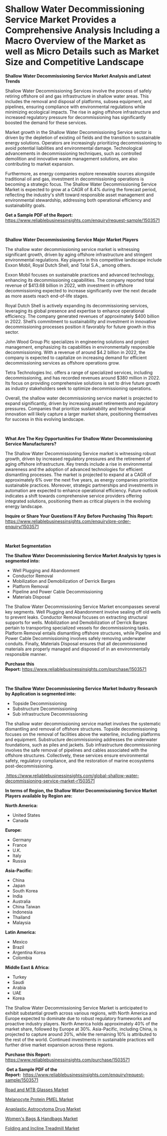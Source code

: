 <p><h1>Shallow Water Decommissioning Service Market Provides a Comprehensive Analysis Including a Macro Overview of the Market as well as Micro Details such as Market Size and Competitive Landscape</h1></p><p><strong>Shallow Water Decommissioning Service Market Analysis and Latest Trends</strong></p>
<p><p>Shallow Water Decommissioning Services involve the process of safely retiring offshore oil and gas infrastructure in shallow water areas. This includes the removal and disposal of platforms, subsea equipment, and pipelines, ensuring compliance with environmental regulations while minimizing ecological impacts. The rise in aging offshore infrastructure and increased regulatory pressure for decommissioning has significantly boosted the demand for these services.</p><p>Market growth in the Shallow Water Decommissioning Service sector is driven by the depletion of existing oil fields and the transition to sustainable energy solutions. Operators are increasingly prioritizing decommissioning to avoid potential liabilities and environmental damage. Technological advancements in decommissioning techniques, such as controlled demolition and innovative waste management solutions, are also contributing to market expansion.</p><p>Furthermore, as energy companies explore renewable sources alongside traditional oil and gas, investment in decommissioning operations is becoming a strategic focus. The Shallow Water Decommissioning Service Market is expected to grow at a CAGR of 8.4% during the forecast period, reflecting the industry's shift toward responsible asset management and environmental stewardship, addressing both operational efficiency and sustainability goals.</p></p>
<p><strong>Get a Sample PDF of the Report:&nbsp;</strong> <a href="https://www.reliablebusinessinsights.com/enquiry/request-sample/1503571?utm_campaign=57&utm_medium=2&utm_source=Github&utm_content=ia&utm_term=27092024&utm_id=shallow-water-decommissioning-service">https://www.reliablebusinessinsights.com/enquiry/request-sample/1503571</a></p>
<p>&nbsp;</p>
<p><strong>Shallow Water Decommissioning Service Major Market Players</strong></p>
<p><p>The shallow water decommissioning service market is witnessing significant growth, driven by aging offshore infrastructure and stringent environmental regulations. Key players in this competitive landscape include Exxon Mobil, Royal Dutch Shell, and Total S.A., among others.</p><p>Exxon Mobil focuses on sustainable practices and advanced technology, enhancing its decommissioning capabilities. The company reported total revenue of $413.68 billion in 2022, with investment in offshore decommissioning expected to increase significantly over the next decade as more assets reach end-of-life stages.</p><p>Royal Dutch Shell is actively expanding its decommissioning services, leveraging its global presence and expertise to enhance operational efficiency. The company generated revenues of approximately $400 billion in 2022. Shell’s commitment to sustainability and investment in innovative decommissioning processes position it favorably for future growth in this sector.</p><p>John Wood Group Plc specializes in engineering solutions and project management, emphasizing its capabilities in environmentally responsible decommissioning. With a revenue of around $4.2 billion in 2022, the company is expected to capitalize on increasing demand for efficient decommissioning services as offshore operations grow.</p><p>Tetra Technologies Inc. offers a range of specialized services, including decommissioning, and has recorded revenues around $380 million in 2022. Its focus on providing comprehensive solutions is set to drive future growth as industry stakeholders seek to optimize decommissioning operations.</p><p>Overall, the shallow water decommissioning service market is projected to expand significantly, driven by increasing asset retirements and regulatory pressures. Companies that prioritize sustainability and technological innovation will likely capture a larger market share, positioning themselves for success in this evolving landscape.</p></p>
<p>&nbsp;</p>
<p><strong>What Are The Key Opportunities For Shallow Water Decommissioning Service Manufacturers?</strong></p>
<p><p>The Shallow Water Decommissioning Service market is witnessing robust growth, driven by increased regulatory pressures and the retirement of aging offshore infrastructure. Key trends include a rise in environmental awareness and the adoption of advanced technologies for efficient dismantling processes. The market is projected to expand at a CAGR of approximately 6% over the next five years, as energy companies prioritize sustainable practices. Moreover, strategic partnerships and investments in automation are expected to enhance operational efficiency. Future outlook indicates a shift towards comprehensive service providers offering integrated solutions, positioning them as critical players in the evolving energy landscape.</p></p>
<p><strong>Inquire or Share Your Questions If Any Before Purchasing This Report:</strong> <a href="https://www.reliablebusinessinsights.com/enquiry/pre-order-enquiry/1503571?utm_campaign=57&utm_medium=2&utm_source=Github&utm_content=ia&utm_term=27092024&utm_id=shallow-water-decommissioning-service">https://www.reliablebusinessinsights.com/enquiry/pre-order-enquiry/1503571</a></p>
<p>&nbsp;</p>
<p><strong>Market Segmentation</strong></p>
<p><strong>The Shallow Water Decommissioning Service Market Analysis by types is segmented into:</strong></p>
<p><ul><li>Well Plugging and Abandonment</li><li>Conductor Removal</li><li>Mobilization and Demobilization of Derrick Barges</li><li>Platform Removal</li><li>Pipeline and Power Cable Decommissioning</li><li>Materials Disposal</li></ul></p>
<p><p>The Shallow Water Decommissioning Service Market encompasses several key segments. Well Plugging and Abandonment involve sealing off old wells to prevent leaks. Conductor Removal focuses on extracting structural supports for wells. Mobilization and Demobilization of Derrick Barges pertain to transporting specialized vessels for decommissioning tasks. Platform Removal entails dismantling offshore structures, while Pipeline and Power Cable Decommissioning involves safely removing underwater conduits. Finally, Materials Disposal ensures that all decommissioned materials are properly managed and disposed of in an environmentally responsible manner.</p></p>
<p><strong>Purchase this Report:&nbsp;</strong><a href="https://www.reliablebusinessinsights.com/purchase/1503571?utm_campaign=57&utm_medium=2&utm_source=Github&utm_content=ia&utm_term=27092024&utm_id=shallow-water-decommissioning-service">https://www.reliablebusinessinsights.com/purchase/1503571</a></p>
<p>&nbsp;</p>
<p><strong>The Shallow Water Decommissioning Service Market Industry Research by Application is segmented into:</strong></p>
<p><ul><li>Topside Decommissioning</li><li>Substructure Decommissioning</li><li>Sub infrastructure Decommissioning</li></ul></p>
<p><p>The shallow water decommissioning service market involves the systematic dismantling and removal of offshore structures. Topside decommissioning focuses on the removal of facilities above the waterline, including platforms and equipment. Substructure decommissioning addresses the underwater foundations, such as piles and jackets. Sub infrastructure decommissioning involves the safe removal of pipelines and cables associated with the offshore structures. Collectively, these services ensure environmental safety, regulatory compliance, and the restoration of marine ecosystems post-decommissioning.</p></p>
<p><a href="https://www.reliablebusinessinsights.com/global-shallow-water-decommissioning-service-market-r1503571?utm_campaign=57&utm_medium=2&utm_source=Github&utm_content=ia&utm_term=27092024&utm_id=shallow-water-decommissioning-service">&nbsp;https://www.reliablebusinessinsights.com/global-shallow-water-decommissioning-service-market-r1503571</a></p>
<p><strong>In terms of Region, the Shallow Water Decommissioning Service Market Players available by Region are:</strong></p>
<p>
    <p> <strong> North America: </strong>
        <ul>
            <li>United States</li>
            <li>Canada</li>
        </ul>
        </p> 
    <p> <strong> Europe: </strong>
        <ul>
            <li>Germany</li>
            <li>France</li>
            <li>U.K.</li>
            <li>Italy</li>
            <li>Russia</li>
        </ul>
        </p> 
    <p> <strong> Asia-Pacific: </strong>
        <ul>
            <li>China</li>
            <li>Japan</li>
            <li>South Korea</li>
            <li>India</li>
            <li>Australia</li>
            <li>China Taiwan</li>
            <li>Indonesia</li>
            <li>Thailand</li>
            <li>Malaysia</li>
        </ul>
        </p> 
    <p> <strong> Latin America: </strong>
        <ul>
            <li>Mexico</li>
            <li>Brazil</li>
            <li>Argentina Korea</li>
            <li>Colombia</li>
        </ul>
        </p> 
    <p> <strong> Middle East & Africa: </strong>
        <ul>
            <li>Turkey</li>
            <li>Saudi</li>
            <li>Arabia</li>
            <li>UAE</li>
            <li>Korea</li>
        </ul>
    </p>
    </p>
<p><p>The Shallow Water Decommissioning Service Market is anticipated to exhibit substantial growth across various regions, with North America and Europe expected to dominate due to robust regulatory frameworks and proactive industry players. North America holds approximately 40% of the market share, followed by Europe at 30%. Asia-Pacific, including China, is projected to capture around 20%, while the remaining 10% is attributed to the rest of the world. Continued investments in sustainable practices will further drive market expansion across these regions.</p></p>
<p><strong>Purchase this Report: </strong><a href="https://www.reliablebusinessinsights.com/purchase/1503571?utm_campaign=57&utm_medium=2&utm_source=Github&utm_content=ia&utm_term=27092024&utm_id=shallow-water-decommissioning-service">https://www.reliablebusinessinsights.com/purchase/1503571</a></p>
<p>&nbsp;<strong>Get a Sample PDF of the Report:&nbsp;&nbsp;</strong><a href="https://www.reliablebusinessinsights.com/enquiry/request-sample/1503571?utm_campaign=57&utm_medium=2&utm_source=Github&utm_content=ia&utm_term=27092024&utm_id=shallow-water-decommissioning-service">https://www.reliablebusinessinsights.com/enquiry/request-sample/1503571</a></p>
<p><strong></strong></p>
<p><p><a href="https://issuu.com/reportprime-2/docs/road-and-mtb-glasses-market-size-20_f9c64262ef6179?utm_campaign=57&utm_medium=2&utm_source=Github&utm_content=ia&utm_term=27092024&utm_id=shallow-water-decommissioning-service">Road and MTB Glasses Market</a></p><p><a href="https://github.com/gailasejs/Market-Research-Report-List-1/blob/main/melanocyte-protein-pmel-market.md?utm_campaign=57&utm_medium=2&utm_source=Github&utm_content=ia&utm_term=27092024&utm_id=shallow-water-decommissioning-service">Melanocyte Protein PMEL Market</a></p><p><a href="https://github.com/MaryNelson695/Market-Research-Report-List-1/blob/main/anaplastic-astrocytoma-drug-market.md?utm_campaign=57&utm_medium=2&utm_source=Github&utm_content=ia&utm_term=27092024&utm_id=shallow-water-decommissioning-service">Anaplastic Astrocytoma Drug Market</a></p><p><a href="https://www.linkedin.com/pulse/comprehensive-analysis-global-womens-bags-handbags-market-growth-koa0f?trackingId=ORCb3TcDQEKPBsLPI4qfPQ%3D%3D&utm_campaign=57&utm_medium=2&utm_source=Github&utm_content=ia&utm_term=27092024&utm_id=shallow-water-decommissioning-service">Women's Bags & Handbags Market</a></p><p><a href="https://issuu.com/reportprime-2/docs/folding-and-incline-treadmill-marke_914f0588abc506?utm_campaign=57&utm_medium=2&utm_source=Github&utm_content=ia&utm_term=27092024&utm_id=shallow-water-decommissioning-service">Folding and Incline Treadmill Market</a></p></p>